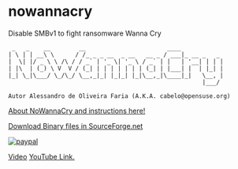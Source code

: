 # nowannacry
Disable SMBv1 to fight ransomware Wanna Cry
```
 _   _    __        __                       ____            
| \ | | __\ \      / /_ _ _ __  _ __   __ _ / ___|_ __ _   _ 
|  \| |/ _ \ \ /\ / / _` | '_ \| '_ \ / _` | |   | '__| | | |
| |\  | (_) \ V  V / (_| | | | | | | | (_| | |___| |  | |_| |
|_| \_|\___/ \_/\_/ \__,_|_| |_|_| |_|\__,_|\____|_|   \__, |
                                                       |___/ 

Autor Alessandro de Oliveira Faria (A.K.A. cabelo@opensuse.org) 
```
[About NoWannaCry and instructions  here!](http://assuntonerd.com.br/nowannacry)

[Download Binary files in SourceForge.net](https://sourceforge.net/projects/owasp-zap-live-cd/files/nowannacry/nowannacry.zip/download)

[![paypal](https://www.paypalobjects.com/en_US/i/btn/btn_donateCC_LG.gif)](https://www.paypal.com/cgi-bin/webscr?cmd=_s-xclick&hosted_button_id=N8CNE6L994BRY)


[Video](https://cabelovivaolinux.files.wordpress.com/2017/05/screenshot_20170516_081401.png)
[YouTube Link.](https://www.youtube.com/watch?v=LrCuTI9tnnk)

